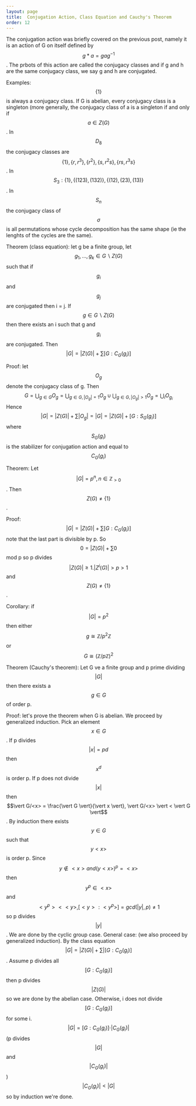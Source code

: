 ```yaml
---
layout: page
title:  Conjugation Action, Class Equation and Cauchy's Theorem
order: 12
---
```


The conjugation action was briefly covered on the previous post, namely it is an action of G on itself defined by $$g*a = gag^{-1}$$. The prbots of this action are called the conjugacy classes and if g and h are the same conjugacy class, we say g and h are conjugated.

Examples: $$\{1\}$$ is always a conjugacy class. If G is abelian, every conjugacy class is a singleton (more generally, the conjugacy class of a is a singleton if and only if $$a \in Z(G)$$. In $$D_8$$ the conjugacy classes are $$\{1\}, \{r, r^3\}, \{r^2\}, \{s, r^2s\}, \{rs, r^3s\}$$. In $$S_3 : \{1\}, \{(1 2 3), (1 3 2)\}, \{(1 2), (2 3), (1 3)\}$$. In $$S_n$$ the conjugacy class of $$\sigma$$ is all permutations whose cycle decomposition has the same shape (ie the lenghts of the cycles are the same).

Theorem (class equation): let g be a finite group, let $$g_1,...,g_k \in G\backslash Z(G)$$ such that if $$g_i$$ and $$g_j$$ are conjugated then i = j. If $$g \in G\backslash Z(G)$$ then there exists an i such that g and $$g_i$$ are conjugated. Then $$\vert G \vert = \vert Z(G) \vert + \sum[G:C_G(g_i)]$$

Proof: let $$O_g$$ denote the conjugacy class of g. Then $$G = \bigcup_{g \in G} O_g = \bigcup_{g \in G, \vert O_g \vert = 1} O_g \cup \bigcup_{g \in G, \vert O_g \vert > 1} O_g = \bigcup_i O_{g_i}$$ Hence $$\vert G \vert = \vert Z(G) \vert + \sum \vert O_g \vert = \vert G \vert = \vert Z(G) \vert + [G: S_G(g_i)]$$ where $$S_G(g_i)$$ is the stabilizer for conjugation action and equal to $$C_G(g_i)$$

Theorem: Let $$\vert G \vert = p^n, n \in \mathbb{Z}_{>0}$$. Then $$ Z(G) \neq \{1\}$$.

Proof: $$\vert G \vert = \vert Z(G) \vert + \sum [G: C_G(g_i)]$$ note that the last part is divisible by p. So $$0 = \vert Z(G) \vert + \sum 0$$ mod p so p divides $$\vert Z(G) \vert \geq 1. \vert Z^i(G) \vert > p > 1$$ and $$Z(G) \neq \{1\}$$.

Corollary: if $$\vert G \vert = p^2$$ then either $$g \cong \mathbb{Z}/p^2\mathbb{Z}$$ or $$G \cong (\mathbb{Z}/p\mathbb{Z})^2$$

Theorem (Cauchy's theorem): Let G ve a finite group and p prime dividing $$\vert G \vert$$ then there exists a $$g \in G$$ of order p.

Proof: let's prove the theorem when G is abelian. We proceed by generalized induction. Pick an element $$x \in G$$. If p divides $$\vert x \vert = pd$$ then $$x^d$$ is order p. If p does not divide $$\vert x \vert$$ then $$\vert G/<x> = \frac{\vert G \vert}{\vert x \vert}, \vert G/<x> \vert < \vert G \vert$$. By induction there exists $$y \in G$$ such that $$y<x>$$ is order p. Since $$y \not\in <x> and (y<x>)^p = <x>$$ then $$y^p \in <x>$$ and $$<y^p> < <y>, [<y> : <y^p>] = gcd(\vert y \vert , p) \neq 1$$ so p divides $$\vert y \vert$$. We are done by the cyclic group case. General case: (we also proceed by generalized induction). By the class equation $$\vert G \vert = \vert Z(G) \vert + \sum \vert [G: C_G(g_i)]$$. Assume p divides all $$[G: C_G(g_i)]$$ then p divides $$\vert Z(G) \vert$$ so we are done by the abelian case. Otherwise, i does not divide $$[G: C_G(g_i)]$$ for some i. $$\vert G \vert = [G: C_G(g_i)]\cdot \vert C_G(g_i) \vert$$ (p divides $$\vert G \vert$$ and $$\vert C_G(g_i)\vert$$) $$\vert C_G(g_i) \vert < \vert G \vert$$ so by induction we're done.
